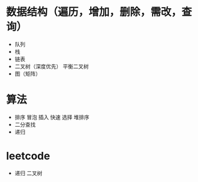 # 数据结构（遍历，增加，删除，需改，查询）
+ 队列
+ 栈
+ 链表
+ 二叉树（深度优先） 平衡二叉树
+ 图（矩阵）


# 算法
+ 排序 冒泡 插入 快速 选择 堆排序
+ 二分查找
+ 递归


# leetcode
+ 递归 二叉树
